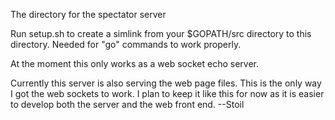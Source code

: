 The directory for the spectator server

Run setup.sh to create a simlink from your $GOPATH/src directory to
this directory. Needed for "go" commands to work properly.

At the moment this only works as a web socket echo server.

Currently this server is also serving the web page files.
This is the only way I got the web sockets to work.
I plan to keep it like this for now as it is easier to develop both
the server and the web front end.
--Stoil

